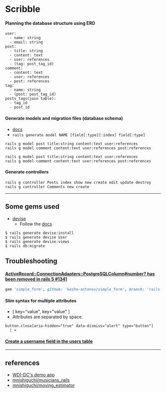 # Scribble

#### Planning the database structure using ERD

```
user:
  - name: string
  - email: string
post:
  - title: string
  - content: text
  - user: references
  - (tag: post_tag_id)
comment:
  - content: text
  - user: references
  - post: references
tag:
  - name: string
  - (post: post_tag_id)
posts_tags(join table):
  - tag_id
  - post_id
```

#### Generate models and migration files (database schema)

- [docs](http://guides.rubyonrails.org/command_line.html#rails-generate)
- `rails generate model NAME [field[:type][:index] field[:type]`

```
rails g model post title:string content:text user:references
rails g model comment content:text user:references post:references
```

```
rails g model post title:string content:text user:references
rails g model comment content:text user:references post:references
```

#### Generate controllers

```
rails g controller Posts index show new create edit update destroy
rails g controller Comments new create
```

---

## Some gems used

- [devise](https://github.com/plataformatec/devise)
  + Follow the [docs](http://devise.plataformatec.com.br/)

```
$ rails generate devise:install
$ rails generate devise User
$ rails generate devise:views
$ rails db:migrate
```

## Troubleshooting

#### [ActiveRecord::ConnectionAdapters::PostgreSQLColumn#number? has been removed in rails 5 #1341](https://github.com/plataformatec/simple_form/issues/1341)

```rb
gem 'simple_form', github: 'kesha-antonov/simple_form', branch: 'rails-5-0'
```

#### Slim syntax for multiple attributes

- [ key="value", key="value" ]
- Attributes are separated by space.

```slim
button.close[aria-hidden="true" data-dismiss="alert" type="button"]
  | ×
```

#### [Create a username field in the users table](https://github.com/plataformatec/devise/wiki/How-To%3a-Allow-users-to-sign-in-using-their-username-or-email-address#create-a-username-field-in-the-users-table)

---

## references

- [WDI-DC's demo app](https://wdi-scribble.herokuapp.com)
- [mnishiguchi/musicians_rails](https://github.com/mnishiguchi/musicians_rails)
- [mnishiguchi/moving_estimator](https://github.com/mnishiguchi/moving_estimator)
